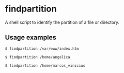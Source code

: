 # findpartition
A shell script to identify the partition of a file or directory.

## Usage examples

```
$ findpartition /var/www/index.htm

$ findpartition /home/angelica

$ findpartition /home/marcos_vinicius
```

